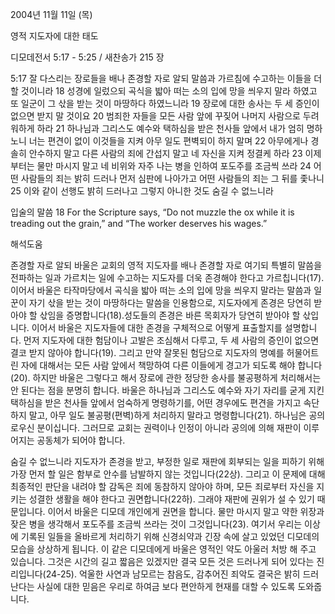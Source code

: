 2004년 11월 11일 (목)

영적 지도자에 대한 태도



디모데전서 5:17 - 5:25 / 새찬송가 215 장


5:17 잘 다스리는 장로들을 배나 존경할 자로 알되 말씀과 가르침에 수고하는 이들을 더할 것이니라 18 성경에 일렀으되 곡식을 밟아 떠는 소의 입에 망을 씌우지 말라 하였고 또 일군이 그 삯을 받는 것이 마땅하다 하였느니라 19 장로에 대한 송사는 두 세 증인이 없으면 받지 말 것이요 20 범죄한 자들을 모든 사람 앞에 꾸짖어 나머지 사람으로 두려워하게 하라 21 하나님과 그리스도 예수와 택하심을 받은 천사들 앞에서 내가 엄히 명하노니 너는 편견이 없이 이것들을 지켜 아무 일도 편벽되이 하지 말며 22 아무에게나 경솔히 안수하지 말고 다른 사람의 죄에 간섭지 말고 네 자신을 지켜 정결케 하라 23 이제부터는 물만 마시지 말고 네 비위와 자주 나는 병을 인하여 포도주를 조금씩 쓰라 24 어떤 사람들의 죄는 밝히 드러나 먼저 심판에 나아가고 어떤 사람들의 죄는 그 뒤를 좇나니 25 이와 같이 선행도 밝히 드러나고 그렇지 아니한 것도 숨길 수 없느니라 

입술의 말씀
18 For the Scripture says, “Do not muzzle the ox while it is treading out the grain,” and “The worker deserves his wages.”

해석도움





존경할 자로 알되
바울은 교회의 영적 지도자를 배나 존경할 자로 여기되 특별히 말씀을 전파하는 일과 가르치는 일에 수고하는 지도자를 더욱 존경해야 한다고 가르칩니다(17). 이어서 바울은 타작마당에서 곡식을 밟아 떠는 소의 입에 망을 씌우지 말라는 말씀과 일꾼이 자기 삯을 받는 것이 마땅하다는 말씀을 인용함으로, 지도자에게 존경은 당연히 받아야 할 삯임을 증명합니다(18).성도들의 존경은 바른 목회자가 당연히 받아야 할 삯입니다. 이어서 바울은 지도자들에 대한 존경을 구체적으로 어떻게 표출할지를 설명합니다. 먼저 지도자에 대한 험담이나 고발은 조심해서 다루고, 두 세 사람의 증인이 없으면 결코 받지 않아야 합니다(19). 그리고 만약 잘못된 험담으로 지도자의 명예를 허물어트린 자에 대해서는 모든 사람 앞에서 책망하여 다른 이들에게 경고가 되도록 해야 합니다(20). 하지만 바울은 그렇다고 해서 장로에 관한 정당한 송사를 불공평하게 처리해서는 안 된다는 점을 분명히 합니다. 바울은 하나님과 그리스도 예수와 자기 자리를 굳게 지킨 택하심을 받은 천사들 앞에서 엄숙하게 명령하기를, 어떤 경우에도 편견을 가지고 속단하지 말고, 아무 일도 불공평(편벽)하게 처리하지 말라고 명령합니다(21). 하나님은 공의로우신 분이십니다. 그러므로 교회는 권력이나 인정이 아니라 공의에 의해 재판이 이루어지는 공동체가 되어야 합니다.  

숨길 수 없느니라
지도자가 존경을 받고, 부정한 일로 재판에 회부되는 일을 피하기 위해 가장 먼저 할 일은 함부로 안수를 남발하지 않는 것입니다(22상). 그리고 이 문제에 대해 최종적인 판단을 내려야 할 감독은 죄에 동참하지 않아야 하며, 모든 죄로부터 자신을 지키는 성결한 생활을 해야 한다고 권면합니다(22하). 그래야 재판에 권위가 설 수 있기 때문입니다. 이어서 바울은 디모데 개인에게 권면을 합니다. 물만 마시지 말고 약한 위장과 잦은 병을 생각해서 포도주를 조금씩 쓰라는 것이 그것입니다(23). 여기서 우리는 이상에 기록된 일들을 올바르게 처리하기 위해 신경쇠약과 긴장 속에 살고 있었던 디모데의 모습을 상상하게 됩니다. 이 같은 디모데에게 바울은 영적인 약도 아울러 처방 해 주고 있습니다. 그것은 시간의 길고 짧음은 있겠지만 결국 모든 것은 드러나게 되어 있다는 진리입니다(24-25). 억울한 사연과 남모르는 참음도, 감추어진 죄악도 결국은 밝히 드러난다는 사실에 대한 믿음은 우리로 하여금 보다 편안하게 현재를 대할 수 있도록 도와줍니다.
